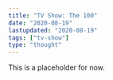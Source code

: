 ```yaml
---
title: "TV Show: The 100"
date: "2020-08-19"
lastupdated: "2020-08-19"
tags: ["tv-show"]
type: "thought"
---
```


This is a placeholder for now.
